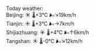 Today weather:  
Beijing: ☀️   🌡️+3°C 🌬️↘19km/h  
Tianjin: ☀️   🌡️+3°C 🌬️→7km/h  
Shijiazhuang: ☀️   🌡️+4°C 🌬️↑6km/h  
Tangshan: ☀️   🌡️-0°C 🌬️↘12km/h  
